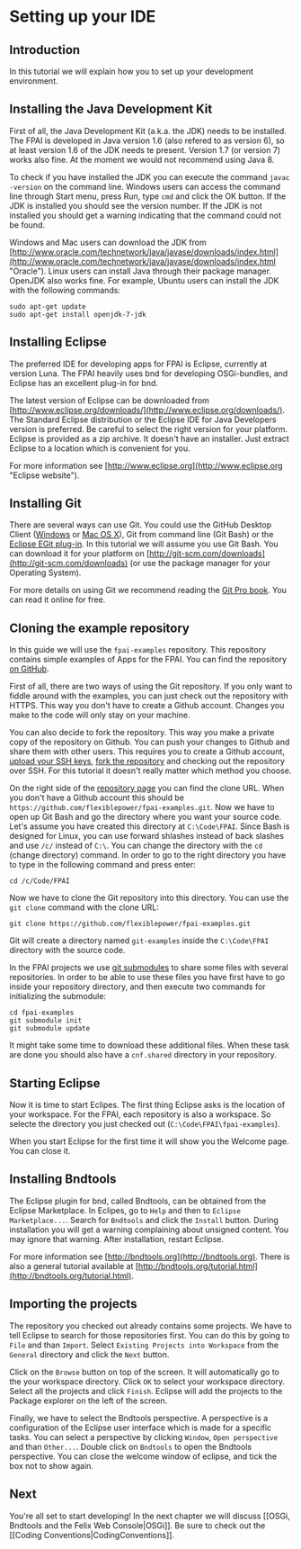 # Setting up your IDE

## Introduction
In this tutorial we will explain how you to set up your development environment.

## Installing the Java Development Kit
First of all, the Java Development Kit (a.k.a. the JDK) needs to be installed. The FPAI is developed in Java  version 1.6 (also refered to as version 6), so at least version 1.6 of the JDK needs te present. Version 1.7 (or version 7) works also fine. At the moment we would not recommend using Java 8.

To check if you have installed the JDK you can execute the command `javac -version` on the command line. Windows users can access the command line through Start menu, press Run, type `cmd` and click the OK button. If the JDK is installed you should see the version number. If the JDK is not installed you should get a warning indicating that the command could not be found.

Windows and Mac users can download the JDK from [http://www.oracle.com/technetwork/java/javase/downloads/index.html](http://www.oracle.com/technetwork/java/javase/downloads/index.html "Oracle"). Linux users can install Java through their package manager. OpenJDK also works fine. For example, Ubuntu users can install the JDK with the following commands:

```
sudo apt-get update
sudo apt-get install openjdk-7-jdk
```

## Installing Eclipse
The preferred IDE for developing apps for FPAI is Eclipse, currently at version Luna. The FPAI heavily uses bnd for developing OSGi-bundles, and Eclipse has an excellent plug-in for bnd.

The latest version of Eclipse can be downloaded from [http://www.eclipse.org/downloads/](http://www.eclipse.org/downloads/). The Standard Eclipse distribution or the Eclipse IDE for Java Developers version is preferred. Be careful to select the right version for your platform. Eclipse is provided as a zip archive. It doesn't have an installer. Just extract Eclipse to a location which is convenient for you.

For more information see [http://www.eclipse.org](http://www.eclipse.org "Eclipse website").

## Installing Git
There are several ways can use Git. You could use the GitHub Desktop Client ([Windows](https://windows.github.com) or [Mac OS X](https://mac.github.com)), Git from command line (Git Bash) or the [Eclipse EGit plug-in](http://www.eclipse.org/egit/). In this tutorial we will assume you use Git Bash. You can download it for your platform on [http://git-scm.com/downloads](http://git-scm.com/downloads) (or use the package manager for your Operating System).

For more details on using Git we recommend reading the [Git Pro book](http://git-scm.com/book). You can read it online for free.

## Cloning the example repository
In this guide we will use the `fpai-examples` repository. This repository contains simple examples of Apps for the FPAI. You can find the repository [on GitHub](https://github.com/flexiblepower/fpai-examples).

First of all, there are two ways of using the Git repository. If you only want to fiddle around with the examples, you can just check out the repository with HTTPS. This way you don't have to create a Github account. Changes you make to the code will only stay on your machine.

You can also decide to fork the repository. This way you make a private copy of the repository on Github. You can push your changes to Github and share them with other users. This requires you to create a Github account, [upload your SSH keys](https://help.github.com/articles/generating-ssh-keys/), [fork the repository](https://help.github.com/articles/fork-a-repo/) and checking out the repository over SSH. For this tutorial it doesn't really matter which method you choose.

On the right side of the [repository page](https://github.com/flexiblepower/fpai-examples) you can find the clone URL. When you don't have a Github account this should be `https://github.com/flexiblepower/fpai-examples.git`. Now we have to open up Git Bash and go the directory where you want your source code. Let's assume you have created this directory at `C:\Code\FPAI`. Since Bash is designed for Linux, you can use forward shlashes instead of back slashes and use `/c/` instead of `C:\`. You can change the directory with the `cd` (change directory) command. In order to go to the right directory you have to type in the following command and press enter:

```
cd /c/Code/FPAI
```

Now we have to clone the Git repository into this directory. You can use the `git clone` command with the clone URL:

```
git clone https://github.com/flexiblepower/fpai-examples.git
```

Git will create a directory named `git-examples` inside the `C:\Code\FPAI` directory with the source code.

In the FPAI projects we use [git submodules](http://git-scm.com/docs/git-submodule) to share some files with several repositories. In order to be able to use these files you have first have to go inside your repository directory, and then execute two commands for initializing the submodule:

```
cd fpai-examples
git submodule init
git submodule update
```

It might take some time to download these additional files. When these task are done you should also have a `cnf.shared` directory in your repository.

## Starting Eclipse
Now it is time to start Eclipes. The first thing Eclipse asks is the location of your workspace. For the FPAI, each repository is also a workspace. So selecte the directory you just checked out (`C:\Code\FPAI\fpai-examples`).

When you start Eclipse for the first time it will show you the Welcome page. You can close it.

## Installing Bndtools
The Eclipse plugin for bnd, called Bndtools, can be obtained from the Eclipse Marketplace. In Eclipes, go to `Help` and then to `Eclipse Marketplace...`. Search for `Bndtools` and click the `Install` button. During installation you will get a warning complaining about unsigned content. You may ignore that warning. After installation, restart Eclipse.

For more information see [http://bndtools.org](http://bndtools.org). There is also a general tutorial available at [http://bndtools.org/tutorial.html](http://bndtools.org/tutorial.html).


## Importing the projects
The repository you checked out already contains some projects. We have to tell Eclipse to search for those repositories first. You can do this by going to `File` and than `Import`. Select `Existing Projects into Workspace` from the `General` directory and click the `Next` button.

Click on the `Browse` button on top of the screen. It will automatically go to the your workspace directory. Click `OK` to select your workspace directory. Select all the projects and click `Finish`. Eclipse will add the projects to the Package explorer on the left of the screen.

Finally, we have to select the Bndtools perspective. A perspective is a configuration of the Eclipse user interface which is made for a specific tasks. You can select a perspective by clicking `Window`, `Open perspective` and than `Other...`. Double click on `Bndtools` to open the Bndtools perspective. You can close the welcome window of eclipse, and tick the box not to show again.

## Next
You're all set to start developing! In the next chapter we will discuss [[OSGi, Bndtools and the Felix Web Console|OSGi]]. Be sure to check out the [[Coding Conventions|CodingConventions]].